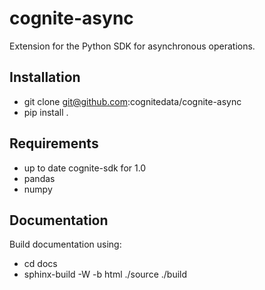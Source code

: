 # cognite-async
Extension for the Python SDK for asynchronous operations.

## Installation

* git clone git@github.com:cognitedata/cognite-async
* pip install .

## Requirements

* up to date cognite-sdk for 1.0
* pandas
* numpy

## Documentation

Build documentation using:

* cd docs
* sphinx-build -W -b html ./source ./build



